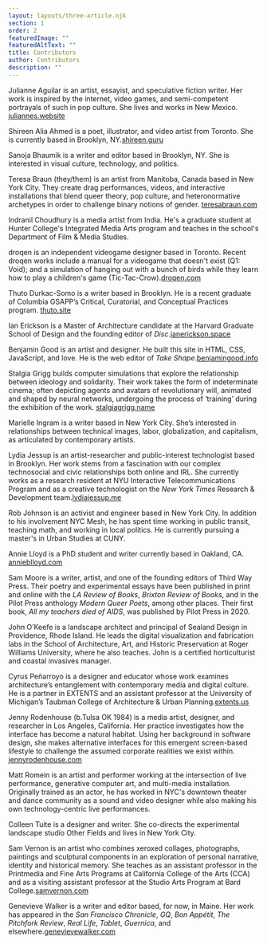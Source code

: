 ```yaml
---
layout: layouts/three-article.njk
section: 1
order: 2
featuredImage: ""
featuredAltText: ""
title: Contributors
author: Contributors
description: ""
---
```

Julianne Aguilar is an artist, essayist, and speculative fiction writer. Her work is inspired by the internet, video games, and semi-competent portrayals of such in pop culture. She lives and works in New Mexico. [juliannes.website](http://juliannes.website)

Shireen Alia Ahmed is a poet, illustrator, and video artist from Toronto. She is currently based in Brooklyn, NY.[shireen.guru](https://shireen.guru)

Sanoja Bhaumik is a writer and editor based in Brooklyn, NY. She is interested in visual culture, technology, and politics.

Teresa Braun (they/them) is an artist from Manitoba, Canada based in New York City. They create drag performances, videos, and interactive installations that blend queer theory, pop culture, and heteronormative archetypes in order to challenge binary notions of gender. [teresabraun.com](https://www.teresabraun.com)

Indranil Choudhury is a media artist from India. He's a graduate student at Hunter College's Integrated Media Arts program and teaches in the school's Department of Film & Media Studies.

droqen is an independent videogame designer based in Toronto. Recent droqen works include a manual for a videogame that doesn't exist (Q1: Void); and a simulation of hanging out with a bunch of birds while they learn how to play a children's game (Tic-Tac-Crow).[droqen.com](https://www.droqen.com)

Thuto Durkac-Somo is a writer based in Brooklyn. He is a recent graduate of Columbia GSAPP’s Critical, Curatorial, and Conceptual Practices program. [thuto.site](https://thuto.site)

Ian Erickson is a Master of Architecture candidate at the Harvard Graduate School of Design and the founding editor of _Disc_.[ianerickson.space](https://ianerickson.space)

Benjamin Good is an artist and designer. He built this site in HTML, CSS, JavaScript, and love. He is the web editor of _Take Shape_.[benjamingood.info](https://benjamingood.info)

Stalgia Grigg builds computer simulations that explore the relationship between ideology and solidarity. Their work takes the form of indeterminate cinema; often depicting agents and avatars of revolutionary will, animated and shaped by neural networks, undergoing the process of ‘training’ during the exhibition of the work. [stalgiagrigg.name](http://stalgiagrigg.name)

Marielle Ingram is a writer based in New York City. She’s interested in relationships between technical images, labor, globalization, and capitalism, as articulated by contemporary artists.

Lydia Jessup is an artist-researcher and public-interest technologist based in Brooklyn. Her work stems from a fascination with our complex technosocial and civic relationships both online and IRL. She currently works as a research resident at NYU Interactive Telecommunications Program and as a creative technologist on the _New York Times_ Research & Development team.[lydiajessup.me](https://lydiajessup.me)

Rob Johnson is an activist and engineer based in New York City. In addition to his involvement NYC Mesh, he has spent time working in public transit, teaching math, and working in local politics. He is currently pursuing a master's in Urban Studies at CUNY.

Annie Lloyd is a PhD student and writer currently based in Oakland, CA. [annieblloyd.com](https://www.annieblloyd.com)

Sam Moore is a writer, artist, and one of the founding editors of Third Way Press. Their poetry and experimental essays have been published in print and online with the _LA Review of Books_, _Brixton Review of Books_, and in the Pilot Press anthology _Modern Queer Poets_, among other places. Their first book, _All my teachers died of AIDS_, was published by Pilot Press in 2020.

John O’Keefe is a landscape architect and principal of Sealand Design in Providence, Rhode Island. He leads the digital visualization and fabrication labs in the School of Architecture, Art, and Historic Preservation at Roger Williams University, where he also teaches. John is a certified horticulturist and coastal invasives manager.

Cyrus Peñarroyo is a designer and educator whose work examines architecture’s entanglement with contemporary media and digital culture. He is a partner in EXTENTS and an assistant professor at the University of Michigan’s Taubman College of Architecture & Urban Planning.[extents.us](https://extents.us)

Jenny Rodenhouse (b.Tulsa OK 1984) is a media artist, designer, and researcher in Los Angeles, California. Her practice investigates how the interface has become a natural habitat. Using her background in software design, she makes alternative interfaces for this emergent screen-based lifestyle to challenge the assumed corporate realities we exist within. [jennyrodenhouse.com](https://jennyrodenhouse.com)

Matt Romein is an artist and performer working at the intersection of live performance, generative computer art, and multi-media installation. Originally trained as an actor, he has worked in NYC's downtown theater and dance community as a sound and video designer while also making his own technology-centric live performances.

Colleen Tuite is a designer and writer. She co-directs the experimental landscape studio Other Fields and lives in New York City.

Sam Vernon is an artist who combines xeroxed collages, photographs, paintings and sculptural components in an exploration of personal narrative, identity and historical memory. She teaches as an assistant professor in the Printmedia and Fine Arts Programs at California College of the Arts (CCA) and as a visiting assistant professor at the Studio Arts Program at Bard College.[samvernon.com](https://samvernon.com)

Genevieve Walker is a writer and editor based, for now, in Maine. Her work has appeared in the _San Francisco Chronicle_, _GQ_, _Bon Appétit_, _The Pitchfork Review_, _Real Life_, _Tablet_, _Guernica_, and elsewhere.[genevievewalker.com](https://genevievewalker.com)